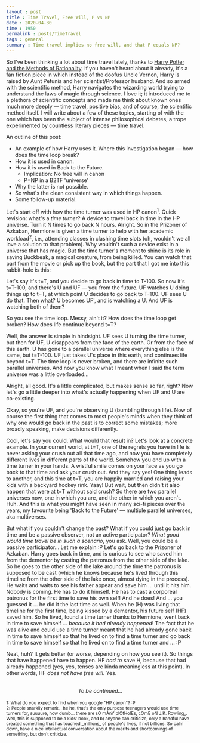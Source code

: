```yaml
---
layout : post
title : Time Travel, Free Will, P vs NP
date : 2020-04-30
time : 1950
permalink : posts/TimeTravel
tags : general
summary : Time travel implies no free will, and that P equals NP?
---
```


So I've been thinking a lot about time travel lately, thanks to [Harry Potter and the Methods of Rationality](http://www.hpmor.com/). If you haven't heard about it already, it's a fan fiction piece in which instead of the doofus Uncle Vernon, Harry is raised by Aunt Petunia and her scientist/Professor husband. And so armed with the scientific method, Harry navigates the wizarding world trying to understand the laws of magic through science. I love it; it introduced me to a plethora of scientific concepts and made me think about known ones much more deeply — time travel, positive bias, and of course, the scientific method itself. I will write about a few of these topics, starting of with the one which has been the subject of intense philosophical debates, a trope experimented by countless literary pieces — time travel.

An outline of this post:
- An example of how Harry uses it. Where this investigation began — how does the time loop  break?
- How it is used in canon.
- How it is used in Back to the Future.
  - Implication: No free will in canon
  - P=NP in a B2TF 'universe'
- Why the latter is not possible.
- So what's the clean consistent way in which things happen.
- Some follow-up material.

Let's start off with how the time turner was used in HP canon<sup>1</sup>. Quick revision: what's a _time turner_? A device to travel back in time in the HP universe. Turn it N times to go back N hours. Alright. So in the Prizoner of Azkaban, Hermione is given a time turner to help with her academic workload<sup>2</sup>, i.e., attending classes in clashing time slots (oh, wouldn't we all love a solution to that problem). Why wouldn't such a device exist in a universe that has magic. But the time turner's moment to shine is its role in saving Buckbeak, a magical creature, from being killed. You can watch that part from the movie or pick up the book, but the part that I got me into this rabbit-hole is this:

Let's say it's t=T, and you decide to go back in time to T-100. So now it's t=T-100, and there's U and UF — you from the future. UF watches U doing things up to t=T, at which point U decides to go back to T-100. UF sees U do that. Then what? U becomes UF', and is watching a U. And UF is watching both of them?

So you see the time loop. Messy, ain't it? How does the time loop get broken? How does life continue beyond t=T?

Well, the answer is simple in hindsight. UF sees U turning the time turner, but then for UF, U disappears from the face of the earth. Or from the face of this earth. U has gone to a parallel universe where everything else is the same, but t=T-100. UF just takes U's place in this earth, and continues life beyond t=T. The time loop is never broken, and there are infinite such parallel universes. And now you know what I meant when I said the term universe was a little overloaded...

Alright, all good. It's a little complicated, but makes sense so far, right? Now let's go a little deeper into what's actually happening when UF and U are co-existing.

Okay, so you're UF, and you're observing U (bumbling through life). Now of course the first thing that comes to most people's minds when they think of why one would go back in the past is to correct some mistakes; more broadly speaking, make decisions differently.

Cool, let's say you could. What would that result in? Let's look at a concrete example. In your current world, at t=T, one of the regrets you have in life is never asking your crush out all that time ago, and now you have completely different lives in different parts of the world. Somehow you end up with a time turner in your hands. A wistful smile comes on your face as you go back to that time and ask your crush out. And they say yes! One thing leads to another, and this time at t=T, you are happily married and raising your kids with a backyard hockey rink. Yaay! But wait, but then didn't it also happen that were at t=T without said crush? So there are two parallel universes now, one in which you are, and the other in which you aren't. Huh. And this is what you might have seen in many sci-fi pieces over the years, my favourite being 'Back to the Future' — multiple parallel universes, aka multiverses.

But what if you couldn't change the past? What if you could just go back in time and be a passive observer, not an active participator? _What good would time travel be in such a scenario_, you ask. Well, you could be a passive participator... Let me explain :P
Let's go back to the Prizoner of Azkaban. Harry goes back in time, and is curious to see who saved him from the dementor by casting the patronus from the other side of the lake. So he goes to the other side of the lake around the time the patronus is supposed to be cast (which he knows because he's lived through this timeline from the other side of the lake once, almost dying in the process). He waits and waits to see his father appear and save him ... until it hits him. Nobody is coming. He has to do it himself. He has to cast a corporeal patronus for the first time to save his own self! And he does! And ... you guessed it ... he did it the last time as well. When he (H) was living that timeline for the first time, being kissed by a dementor, his future self (HF) saved him. So he lived, found a time turner thanks to Hermione, went back in time to save himself ... _because it had already happened_! The fact that he was alive and could use a time turner meant that he had already gone back in time to save himself so that he lived on to find a time turner and go back in time to save himself so that he lived on to find a time turner and ... :P

Neat, huh? It gets better (or worse, depending on how you see it). So things that have happened have to happen. HF _had to_ save H, because that had already happened (yes, yes, tenses are kinda meaningless at this point). In other words, HF _does not have free will_. Yes.

<br>

<div align='center'>
<i>To be continued...</i>
</div>

<br>

<sub>
1: What do you expect to find when you google "HP canon"? :P <br>
2: People snarkily remark, _he he, that's the only purpose teenagers would use time turners for, suuuure, how  dumb... there are sO mAnY plOtHolEs, cOmE oN J.K. Rowling_. Well, this is supposed to be a kids' book, and b) anyone can criticize, only a handful have created something that has touched _millions_ of people's lives, if not billions. So calm down, have a nice intellectual conversation about the merits and shortcomings of something, but don't criticize.
</sub>
